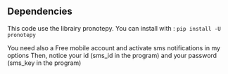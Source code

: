## Dependencies
This code use the librairy pronotepy.
You can install with : `pip install -U pronotepy`

You need also a Free mobile account and activate sms notifications in my options
Then, notice your id (sms_id in the program) and your password (sms_key in the program)
